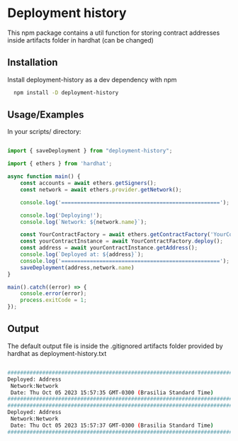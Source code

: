 
# Deployment history

This npm package contains a util function for storing contract addresses inside artifacts folder in hardhat (can be changed)

## Installation

Install deployment-history as a dev dependency with npm

```bash
  npm install -D deployment-history
```
    

## Usage/Examples

In your scripts/ directory:

```javascript

import { saveDeployment } from "deployment-history";

import { ethers } from 'hardhat';

async function main() {
	const accounts = await ethers.getSigners();
	const network = await ethers.provider.getNetwork();

	console.log('==================================================');

	console.log('Deploying!');
	console.log(`Network: ${network.name}`);

	const YourContractFactory = await ethers.getContractFactory('YourContract');
	const yourContractInstance = await YourContractFactory.deploy();
	const address = await yourContractInstance.getAddress();
	console.log(`Deployed at: ${address}`);
	console.log('==================================================');
	saveDeployment(address,network.name)
}

main().catch((error) => {
	console.error(error);
	process.exitCode = 1;
});

```


## Output

The default output file is inside the .gitignored artifacts folder provided by hardhat as deployment-history.txt

```bash

##############################################################################
Deployed: Address
 Network:Network
 Date: Thu Oct 05 2023 15:57:35 GMT-0300 (Brasilia Standard Time) 
##############################################################################
##############################################################################
Deployed: Address
 Network:Network
 Date: Thu Oct 05 2023 15:57:37 GMT-0300 (Brasilia Standard Time) 
##############################################################################


```


